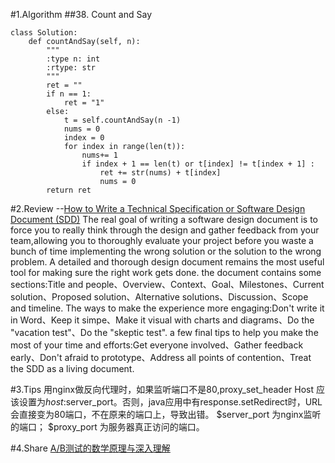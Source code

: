 #1.Algorithm
##38. Count and Say
~~~
class Solution:
    def countAndSay(self, n):
        """
        :type n: int
        :rtype: str
        """
        ret = ""
        if n == 1:
            ret = "1"
        else:
            t = self.countAndSay(n -1)
            nums = 0
            index = 0
            for index in range(len(t)):
                nums+= 1
                if index + 1 == len(t) or t[index] != t[index + 1] :
                    ret += str(nums) + t[index]
                    nums = 0
        return ret
~~~

#2.Review --[How to Write a Technical Specification or Software Design Document (SDD)](https://blog.nuclino.com/how-to-write-a-technical-specification-or-software-design-document-sdd)
    The real goal of writing a software design document is to force you to really think through the design
    and gather feedback from your team,allowing you to thoroughly evaluate your project before you waste
    a bunch of time implementing the wrong solution or the solution to the wrong problem.
    A detailed and thorough design document remains the most useful tool for making sure the right work 
    gets done.
    the document contains some sections:Title and people、Overview、Context、Goal、Milestones、Current solution、Proposed solution、Alternative solutions、Discussion、Scope and timeline.
    The ways to make the experience more engaging:Don't write it in Word、Keep it simpe、Make it visual with charts and diagrams、Do the "vacation test"、Do the "skeptic test".
    a few final tips to help you make the most of your time and efforts:Get everyone involved、Gather feedback early、Don't afraid to prototype、Address all points of contention、Treat the SDD as a living document.

    
#3.Tips
    用nginx做反向代理时，如果监听端口不是80,proxy_set_header Host 应该设置为$host:$server_port。否则，java应用中有response.setRedirect时，URL会直接变为80端口，不在原来的端口上，导致出错。
    $server_port 为nginx监听的端口；
    $proxy_port 为服务器真正访问的端口。

#4.Share
    [A/B测试的数学原理与深入理解​​​​](https://mp.weixin.qq.com/s/2AHnBb55TnEq2A73adY-0w)